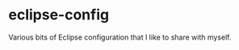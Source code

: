 eclipse-config
==============

Various bits of Eclipse configuration that I like to share with myself.